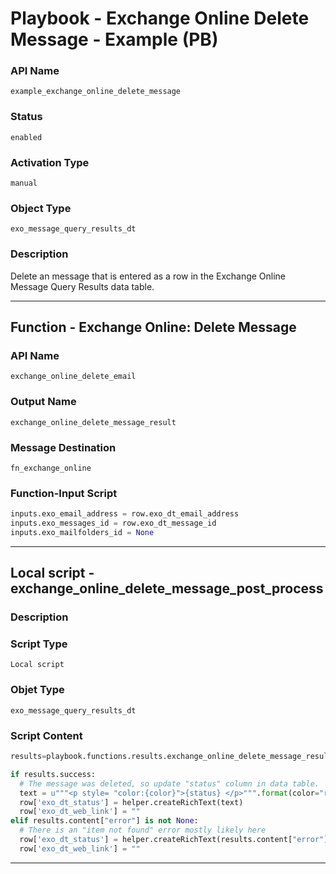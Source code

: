 <!--
    DO NOT MANUALLY EDIT THIS FILE
    THIS FILE IS AUTOMATICALLY GENERATED WITH resilient-sdk codegen
    Generated with resilient-sdk v49.0.4423
-->

# Playbook - Exchange Online Delete Message - Example (PB)

### API Name
`example_exchange_online_delete_message`

### Status
`enabled`

### Activation Type
`manual`

### Object Type
`exo_message_query_results_dt`

### Description
Delete an message that is entered as a row in the Exchange Online Message Query Results data table.


---
## Function - Exchange Online: Delete Message

### API Name
`exchange_online_delete_email`

### Output Name
`exchange_online_delete_message_result`

### Message Destination
`fn_exchange_online`

### Function-Input Script
```python
inputs.exo_email_address = row.exo_dt_email_address
inputs.exo_messages_id = row.exo_dt_message_id
inputs.exo_mailfolders_id = None
```

---

## Local script - exchange_online_delete_message_post_process

### Description


### Script Type
`Local script`

### Objet Type
`exo_message_query_results_dt`

### Script Content
```python
results=playbook.functions.results.exchange_online_delete_message_result

if results.success:
  # The message was deleted, so update "status" column in data table.
  text = u"""<p style= "color:{color}">{status} </p>""".format(color="red", status="Deleted")
  row['exo_dt_status'] = helper.createRichText(text)
  row['exo_dt_web_link'] = ""
elif results.content["error"] is not None: 
  # There is an "item not found" error mostly likely here
  row['exo_dt_status'] = helper.createRichText(results.content["error"]["code"])
  row['exo_dt_web_link'] = ""
```

---
